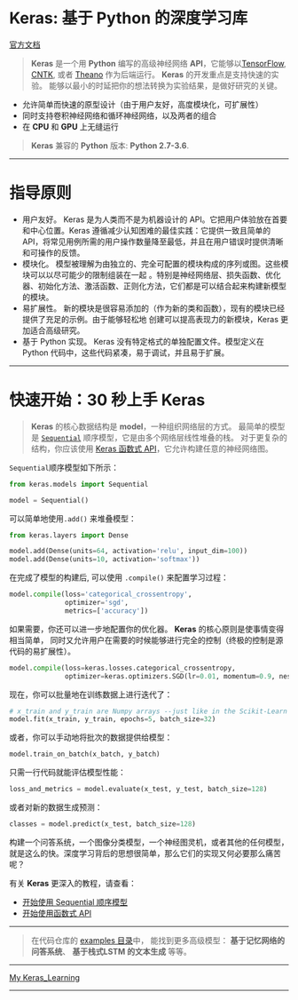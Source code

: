 # Keras: 基于 Python 的深度学习库
[官方文档](https://keras.io)

> **Keras** 是一个用 **Python** 编写的高级神经网络 **API**，它能够以[TensorFlow](https://github.com/tensorflow/tensorflow), [CNTK](https://github.com/Microsoft/cntk), 或者 [Theano](https://github.com/Theano/Theano) 作为后端运行。
**Keras** 的开发重点是支持快速的实验。
能够以最小的时延把你的想法转换为实验结果，是做好研究的关键。

 - 允许简单而快速的原型设计（由于用户友好，高度模块化，可扩展性）
 - 同时支持卷积神经网络和循环神经网络，以及两者的组合
 - 在 **CPU** 和 **GPU** 上无缝运行


 
> **Keras** 兼容的 **Python** 版本: __Python 2.7-3.6__.

------------------
# 指导原则

 - 用户友好。 Keras 是为人类而不是为机器设计的 API。它把用户体验放在首要和中心位置。Keras 遵循减少认知困难的最佳实践：它提供一致且简单的 API，将常见用例所需的用户操作数量降至最低，并且在用户错误时提供清晰和可操作的反馈。
 - 模块化。 模型被理解为由独立的、完全可配置的模块构成的序列或图。这些模块可以以尽可能少的限制组装在一起 。特别是神经网络层、损失函数、优化器、初始化方法、激活函数、正则化方法，它们都是可以结合起来构建新模型的模块。
 - 易扩展性。 新的模块是很容易添加的（作为新的类和函数），现有的模块已经提供了充足的示例。由于能够轻松地 创建可以提高表现力的新模块，Keras 更加适合高级研究。
 - 基于 Python 实现。 Keras 没有特定格式的单独配置文件。模型定义在 Python 代码中，这些代码紧凑，易于调试，并且易于扩展。

------------------
# 快速开始：30 秒上手 Keras

> __Keras__ 的核心数据结构是 __model__，一种组织网络层的方式。
最简单的模型是 [`Sequential`](https://keras.io/getting-started/sequential-model-guide)  顺序模型，它是由多个网络层线性堆叠的栈。
对于更复杂的结构，你应该使用 [Keras 函数式 API](https://keras.io/getting-started/functional-api-guide)，它允许构建任意的神经网络图。

`Sequential`顺序模型如下所示：
```python
from keras.models import Sequential

model = Sequential()
```

可以简单地使用`.add()` 来堆叠模型：
```python
from keras.layers import Dense

model.add(Dense(units=64, activation='relu', input_dim=100))
model.add(Dense(units=10, activation='softmax'))
```

在完成了模型的构建后, 可以使用 `.compile()` 来配置学习过程：

```python
model.compile(loss='categorical_crossentropy',
              optimizer='sgd',
              metrics=['accuracy'])
```

如果需要，你还可以进一步地配置你的优化器。
**Keras** 的核心原则是使事情变得相当简单，
同时又允许用户在需要的时候能够进行完全的控制（终极的控制是源代码的易扩展性）。

```python
model.compile(loss=keras.losses.categorical_crossentropy,
              optimizer=keras.optimizers.SGD(lr=0.01, momentum=0.9, nesterov=True))
```

现在，你可以批量地在训练数据上进行迭代了：

```python
# x_train and y_train are Numpy arrays --just like in the Scikit-Learn API.
model.fit(x_train, y_train, epochs=5, batch_size=32)
```

或者，你可以手动地将批次的数据提供给模型：

```python
model.train_on_batch(x_batch, y_batch)
```

只需一行代码就能评估模型性能：

```python
loss_and_metrics = model.evaluate(x_test, y_test, batch_size=128)
```

或者对新的数据生成预测：

```python
classes = model.predict(x_test, batch_size=128)
```

构建一个问答系统，一个图像分类模型，一个神经图灵机，或者其他的任何模型，就是这么的快。深度学习背后的思想很简单，那么它们的实现又何必要那么痛苦呢？

有关 **Keras** 更深入的教程，请查看：

- [开始使用 Sequential 顺序模型](https://keras.io/getting-started/sequential-model-guide)
- [开始使用函数式 API](https://keras.io/getting-started/functional-api-guide)

------------------

> 在代码仓库的 [examples 目录](https://github.com/keras-team/keras/tree/master/examples)中，
能找到更多高级模型：
**基于记忆网络的问答系统**、
**基于栈式LSTM 的文本生成**
等等。

------------------

[My Keras_Learning](https://github.com/Eurus-Holmes/keras_learning)

------------------





